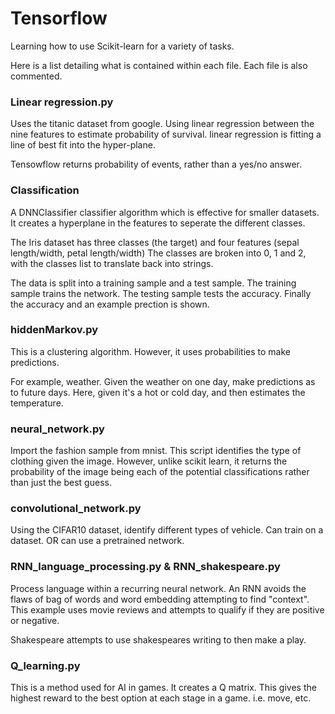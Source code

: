 # Tensorflow
Learning how to use Scikit-learn for a variety of tasks.

Here is a list detailing what is contained within each file.
Each file is also commented.

### Linear regression.py

Uses the titanic dataset from google.
Using linear regression between the nine features to estimate probability of survival.
linear regression is fitting a line of best fit into the hyper-plane.

Tensowflow returns probability of events, rather than a yes/no answer. 

### Classification

A DNNClassifier classifier algorithm which is effective for smaller datasets. 
It creates a hyperplane in the features to seperate the different classes.

The Iris dataset has three classes (the target) and four features (sepal length/width, petal length/width) 
The classes are broken into 0, 1 and 2, with the classes list to translate back into strings.

The data is split into a training sample and a test sample. 
The training sample trains the network. 
The testing sample tests the accuracy. 
Finally the accuracy and an example prection is shown.


### hiddenMarkov.py

This is a clustering algorithm. However, it uses probabilities to make predictions.

For example, weather. Given the weather on one day, make predictions as to future days.
Here, given it's a hot or cold day, and then estimates the temperature.

### neural_network.py
Import the fashion sample from mnist.
This script identifies the type of clothing given the image.
However, unlike scikit learn, it returns the probability of the image being each of the potential classifications rather than just the best guess.

### convolutional_network.py
Using the CIFAR10 dataset, identify different types of vehicle.
Can train on a dataset.
OR can use a pretrained network.


### RNN_language_processing.py & RNN_shakespeare.py
Process language within a recurring neural network.
An RNN avoids the flaws of bag of words and word embedding attempting to find "context".
This example uses movie reviews and attempts to qualify if they are positive or negative.

Shakespeare attempts to use shakespeares writing to then make a play.


### Q_learning.py
This is a method used for AI in games.
It creates a Q matrix.
This gives the highest reward to the best option at each stage in a game. i.e. move, etc.







